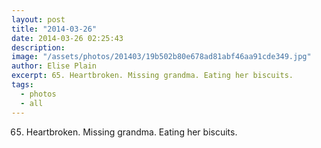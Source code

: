```yaml
---
layout: post
title: "2014-03-26"
date: 2014-03-26 02:25:43
description: 
image: "/assets/photos/201403/19b502b80e678ad81abf46aa91cde349.jpg"
author: Elise Plain
excerpt: 65. Heartbroken. Missing grandma. Eating her biscuits.
tags: 
  - photos
  - all
---
```


65. Heartbroken. Missing grandma. Eating her biscuits.
<p></p>
